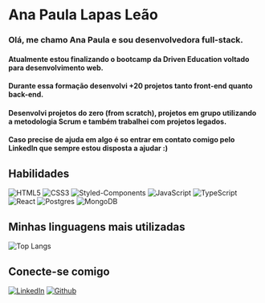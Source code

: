 # Ana Paula Lapas Leão
### Olá, me chamo Ana Paula e sou desenvolvedora full-stack.
#### Atualmente estou finalizando o bootcamp da Driven Education voltado para desenvolvimento web.
 #### Durante essa formação desenvolvi +20 projetos tanto front-end quanto back-end.
#### Desenvolvi projetos do zero (from scratch), projetos em grupo utilizando a metodologia Scrum e também trabalhei com projetos legados.
#### Caso precise de ajuda em algo é so entrar em contato comigo pelo LinkedIn que sempre estou disposta a ajudar :)

## Habilidades
![HTML5](https://img.shields.io/badge/HTML5-000?style=for-the-badge&logo=html5)
![CSS3](https://img.shields.io/badge/CSS3-000?style=for-the-badge&logo=css3&logoColor=264CE4)
![Styled-Components](https://img.shields.io/badge/styled--components-DB7093?style=for-the-badge&logo=styled-components&logoColor=white)
![JavaScript](https://img.shields.io/badge/JavaScript-000?style=for-the-badge&logo=javascript)
![TypeScript](https://img.shields.io/badge/TypeScript-000?style=for-the-badge&logo=typescript)
![React](https://img.shields.io/badge/React-000?style=for-the-badge&logo=react)
![Postgres](https://img.shields.io/badge/PostgreSQL-316192?style=for-the-badge&logo=postgresql&logoColor=white)
![MongoDB](https://img.shields.io/badge/MongoDB-4EA94B?style=for-the-badge&logo=mongodb&logoColor=white)


## Minhas linguagens mais utilizadas
![Top Langs](https://github-readme-stats-git-masterrstaa-rickstaa.vercel.app/api/top-langs/?username=ana-lapas&layout=compact&bg_color=000&border_color=30A3DC&title_color=E94D5F&text_color=FFF)

## Conecte-se comigo
[![LinkedIn](https://img.shields.io/badge/LinkedIn-000?style=for-the-badge&logo=linkedin&logoColor=0E76A8)](https://www.linkedin.com/in/ana-paula-lapas-leao/)
[![Github](https://img.shields.io/badge/GitHub-100000?style=for-the-badge&logo=github&logoColor=white)](https://github.com/ana-lapas)